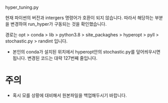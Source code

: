 hyper_tuning.py

현재 파이썬의 버전과 intergers 명령어가 호환이 되지 않습니다.
따라서 해당하는 부분을 변경하여 run_hyper가 구동되는 것을 확인했습니다.

경로는 opt > conda > lib > python3.8 > site_packaghes > hyperopt > pyll > stochastic.py > randint 입니다.
- 본인의 conda가 설치된 위치에서 hyperopt안의 stochastic.py를 덮어씌우시면 됩니다.
변경된 코드는 대략 127번째 줄입니다.
# 주의
- 혹시 모를 상황에 대비해서 원본파일을 백업해두시기 바랍니다.
